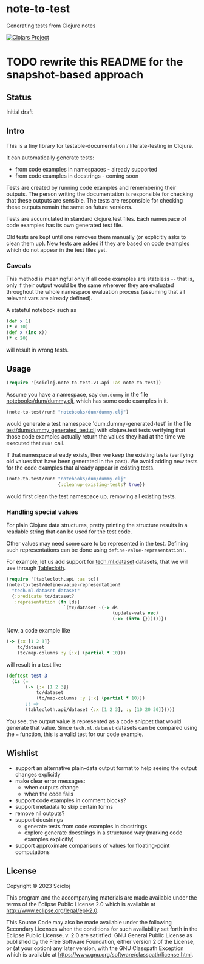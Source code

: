 # note-to-test

Generating tests from Clojure notes

[![Clojars Project](https://img.shields.io/clojars/v/org.scicloj/note-to-test.svg)](https://clojars.org/org.scicloj/note-to-test)

# TODO rewrite this README for the snapshot-based approach

## Status
Initial draft

## Intro

This is a tiny library for testable-documentation / literate-testing in Clojure.

It can automatically generate tests:
- from code examples in namespaces - already supported
- from code examples in docstrings - coming soon

Tests are created by running code examples and remembering their outputs. The person writing the documentation is responsible for checking that these outputs are sensible. The tests are responsible for checking these outputs remain the same on future versions.

Tests are accumulated in standard clojure.test files. Each namespace of code examples has its own generated test file.

Old tests are kept until one removes them manually (or explicitly asks to clean them up). New tests are added if they are based on code examples which do not appear in the test files yet.

### Caveats

This method is meaningful only if all code examples are stateless -- that is, only if their output would be the same wherever they are evaluated throughout the whole namespace evaluation process (assuming that all relevant vars are already defined).

A stateful notebook such as
```clj
(def x 1)
(* x 10)
(def x (inc x))
(* x 20)
```
will result in wrong tests.


## Usage

```clj
(require '[scicloj.note-to-test.v1.api :as note-to-test])
```

Assume you have a namespace, say `dum.dummy` in the file [notebooks/dum/dummy.clj](notebooks/dum/dummy.clj), which has some code examples in it.

```clj
(note-to-test/run! "notebooks/dum/dummy.clj")
```
would generate a test namespace 'dum.dummy-generated-test' in the file [test/dum/dummy_generated_test.clj](test/dum/dummy_generated_test.clj) with clojure.test tests verifying that those code examples actually return the values they had at the time we executed that `run!` call.

If that namespace already exists, then we keep the existing tests (verifying old values that have been generated in the past). We avoid adding new tests for the code examples that already appear in existing tests.

```clj
(note-to-test/run! "notebooks/dum/dummy.clj"
                   {:cleanup-existing-tests? true})
```
would first clean the test namespace up, removing all existing tests.

### Handling special values

For plain Clojure data structures, pretty printing the structure results in a readable string that can be used for the test code.

Other values may need some care to be represented in the test. Defining such representations can be done using `define-value-representation!`.

For example, let us add support for [tech.ml.dataset](https://github.com/techascent/tech.ml.dataset) datasets, that we will use through [Tablecloth](https://scicloj.github.io/tablecloth/).

```clj
(require '[tablecloth.api :as tc])
(note-to-test/define-value-representation!
  "tech.ml.dataset dataset"
  {:predicate tc/dataset?
   :representation (fn [ds]
                     `(tc/dataset ~(-> ds
                                       (update-vals vec)
                                       (->> (into {})))))})
```

Now, a code example like
```clj
(-> {:x [1 2 3]}
    tc/dataset
    (tc/map-columns :y [:x] (partial * 10)))
```
will result in a test like
```clj
(deftest test-3
  (is (=
       (-> {:x [1 2 3]}
           tc/dataset
           (tc/map-columns :y [:x] (partial * 10)))
       ;; =>
       (tablecloth.api/dataset {:x [1 2 3], :y [10 20 30]}))))
```

You see, the output value is represented as a code snippet that would generate that value. Since `tech.ml.dataset` datasets can be compared using the `=` function, this is a valid test for our code example.

## Wishlist
- support an alternative plain-data output format to help seeing the output changes explicitly
- make clear error messages:
  - when outputs change
  - when the code fails
- support code examples in comment blocks?
- support metadata to skip certain forms
- remove nil outputs?
- support docstrings
  - generate tests from code examples in docstrings
  - explore generate docstrings in a structured way (marking code examples explicitly)
- support approximate comparisons of values for floating-point computations

## License

Copyright © 2023 Scicloj

This program and the accompanying materials are made available under the
terms of the Eclipse Public License 2.0 which is available at
http://www.eclipse.org/legal/epl-2.0.

This Source Code may also be made available under the following Secondary
Licenses when the conditions for such availability set forth in the Eclipse
Public License, v. 2.0 are satisfied: GNU General Public License as published by
the Free Software Foundation, either version 2 of the License, or (at your
option) any later version, with the GNU Classpath Exception which is available
at https://www.gnu.org/software/classpath/license.html.

